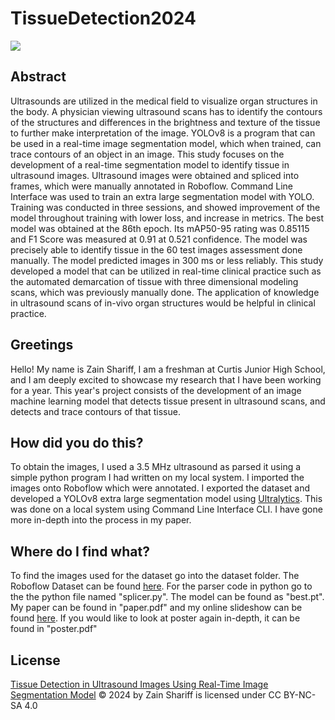 # TissueDetection2024
<a href="https://universe.roboflow.com/zshar/segmentation-tissue-detectionpt3">
    <img src="https://app.roboflow.com/images/download-dataset-badge.svg"></img>
</a>

## Abstract
Ultrasounds are utilized in the medical field to visualize organ structures in the body. A physician
viewing ultrasound scans has to identify the contours of the structures and differences in the brightness
and texture of the tissue to further make interpretation of the image. YOLOv8 is a program that
can be used in a real-time image segmentation model, which when trained, can trace contours of
an object in an image. This study focuses on the development of a real-time segmentation model to
identify tissue in ultrasound images. Ultrasound images were obtained and spliced into frames, which
were manually annotated in Roboflow. Command Line Interface was used to train an extra large
segmentation model with YOLO. Training was conducted in three sessions, and showed improvement
of the model throughout training with lower loss, and increase in metrics. The best model was
obtained at the 86th epoch. Its mAP50-95 rating was 0.85115 and F1 Score was measured at 0.91 at
0.521 confidence. The model was precisely able to identify tissue in the 60 test images assessment
done manually. The model predicted images in 300 ms or less reliably. This study developed a
model that can be utilized in real-time clinical practice such as the automated demarcation of tissue
with three dimensional modeling scans, which was previously manually done. The application of
knowledge in ultrasound scans of in-vivo organ structures would be helpful in clinical practice.

## Greetings
Hello! My name is Zain Shariff, I am a freshman at Curtis Junior High School, and I am deeply excited to showcase my research that I have been working for a year. This year's project consists of the development of an image machine learning model that detects tissue present in ultrasound scans, and detects and trace contours of that tissue.

## How did you do this?
To obtain the images, I used a 3.5 MHz ultrasound as parsed it using a simple python program I had written on my local system. I imported the images onto Roboflow which were annotated. I exported the dataset and developed a YOLOv8 extra large segmentation model using [Ultralytics](https://github.com/ultralytics/ultralytics). This was done on a local system using Command Line Interface CLI.
I have gone more in-depth into the process in my paper.

## Where do I find what?
To find the images used for the dataset go into the dataset folder. The Roboflow Dataset can be found [here](https://universe.roboflow.com/zshar/segmentation-tissue-detectionpt3). For the parser code in python go to the the python file named "splicer.py". The model can be found as "best.pt".
My paper can be found in "paper.pdf" and my online slideshow can be found [here](https://docs.google.com/presentation/d/1RDuuYSYptCqnq6JYPsUbXoJ0kYnZSjMX2GxqWrOv4VA/edit?usp=sharing). If you would like to look at poster again in-depth, it can be found in "poster.pdf"

## License
[Tissue Detection in Ultrasound Images Using Real-Time Image Segmentation Model](https://github.com/zshariff6506/TissueDetection2024) © 2024 by Zain Shariff is licensed under CC BY-NC-SA 4.0
